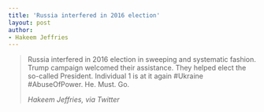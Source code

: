 ```yaml
---
title: 'Russia interfered in 2016 election'
layout: post
author:
- Hakeem Jeffries
---
```


> Russia interfered in 2016 election in sweeping and systematic fashion. Trump campaign welcomed their assistance. They helped elect the so-called President. Individual 1 is at it again #Ukraine #AbuseOfPower. He. Must. Go.
>
> <cite>Hakeem Jeffries, via Twitter</cite>
